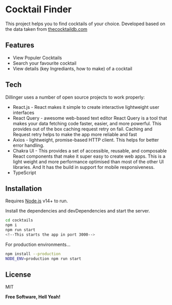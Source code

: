 # Cocktail Finder

This project helps you to find cocktails of your choice. Developed based on the data taken from [thecocktaildb.com](https://www.thecocktaildb.com/api.php)

## Features
- View Populer Cocktails
- Search your favourite cocktail
- View details (key Ingrediants, how to make) of a cocktail

## Tech

Dillinger uses a number of open source projects to work properly:

- React.js -
  React makes it simple to create interactive lightweight user interfaces
- React Query - awesome web-based text editor
  React Query is a tool that makes your data fetching code faster, easier, and more powerful. This provides out of the box caching request retry on fail. Caching and Request retry helps to make the app more reliable and fast
- Axios -
  lightweight, promise-based HTTP client. This helps for better error handling.
- Chakra UI -
  This provides a set of accessible, reusable, and composable React components that make it super easy to create web apps. This is a light weight and more performance optimised than most of the other UI libraries. And It has the build in support for mobile responsiveness.
- TypeScript

## Installation

Requires [Node.js](https://nodejs.org/) v14+ to run.

Install the dependencies and devDependencies and start the server.

```sh
cd cocktails
npm i
npm run start
<!--This starts the app in port 3000-->
```

For production environments...

```sh
npm install --production
NODE_ENV=production npm run start
```

## License
MIT

**Free Software, Hell Yeah!**

